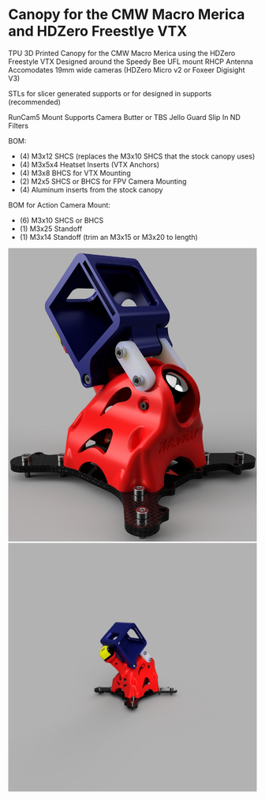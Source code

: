 # Canopy for the CMW Macro Merica and HDZero Freestlye VTX

TPU 3D Printed Canopy for the CMW Macro Merica using the HDZero Freestyle VTX
Designed around the Speedy Bee UFL mount RHCP Antenna
Accomodates 19mm wide cameras (HDZero Micro v2 or Foxeer Digisight V3)

STLs for slicer generated supports or for designed in supports (recommended)

RunCam5 Mount Supports Camera Butter or TBS Jello Guard Slip In ND Filters

BOM:
* (4) M3x12 SHCS (replaces the M3x10 SHCS that the stock canopy uses)
* (4) M3x5x4 Heatset Inserts (VTX Anchors)
* (4) M3x8 BHCS for VTX Mounting
* (2) M2x5 SHCS or BHCS for FPV Camera Mounting
* (4) Aluminum inserts from the stock canopy

BOM for Action Camera Mount:
* (6) M3x10 SHCS or BHCS
* (1) M3x25 Standoff
* (1) M3x14 Standoff (trim an M3x15 or M3x20 to length)

![Rendering](Macro_Merica_FreestyleVTX_Render1.jpg)
![Rendering](Macro_Merica_FreestyleVTX_Render2.jpg)